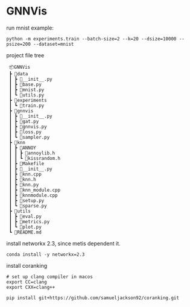 # GNNVis

run mnist example:

```
python -m experiments.train --batch-size=2 --k=20 --dsize=10000 --psize=200 --dataset=mnist
```

project file tree
```
 📦GNNVis
 ┣ 📂data
 ┃ ┣ 📜__init__.py
 ┃ ┣ 📜base.py
 ┃ ┣ 📜mnist.py
 ┃ ┗ 📜utils.py
 ┣ 📂experiments
 ┃ ┗ 📜train.py
 ┣ 📂gnnvis
 ┃ ┣ 📜__init__.py
 ┃ ┣ 📜gat.py
 ┃ ┣ 📜gnnvis.py
 ┃ ┣ 📜loss.py
 ┃ ┗ 📜sampler.py
 ┣ 📂knn
 ┃ ┣ 📂ANNOY
 ┃ ┃ ┣ 📜annoylib.h
 ┃ ┃ ┗ 📜kissrandom.h
 ┃ ┣ 📜Makefile
 ┃ ┣ 📜__init__.py
 ┃ ┣ 📜knn.cpp
 ┃ ┣ 📜knn.h
 ┃ ┣ 📜knn.py
 ┃ ┣ 📜knn_module.cpp
 ┃ ┣ 📜knnmodule.cpp
 ┃ ┣ 📜setup.py
 ┃ ┗ 📜sparse.py
 ┣ 📂utils
 ┃ ┣ 📜eval.py
 ┃ ┣ 📜metrics.py
 ┃ ┗ 📜plot.py
 ┗ 📜README.md
```

install networkx 2.3, since metis dependent it.
```
conda install -y networkx=2.3
```

install coranking
```
# set up clang compiler in macos
export CC=clang
export CXX=clang++

pip install git+https://github.com/samueljackson92/coranking.git
```

